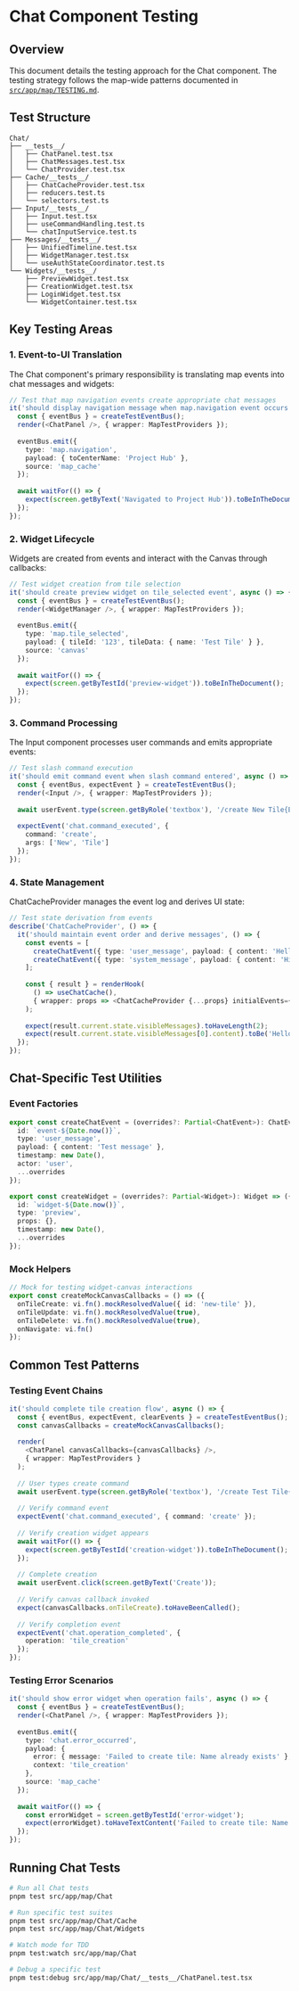 # Chat Component Testing

## Overview

This document details the testing approach for the Chat component. The testing strategy follows the map-wide patterns documented in [`src/app/map/TESTING.md`](../TESTING.md).

## Test Structure

```
Chat/
├── __tests__/
│   ├── ChatPanel.test.tsx
│   ├── ChatMessages.test.tsx
│   └── ChatProvider.test.tsx
├── Cache/__tests__/
│   ├── ChatCacheProvider.test.tsx
│   ├── reducers.test.ts
│   └── selectors.test.ts
├── Input/__tests__/
│   ├── Input.test.tsx
│   ├── useCommandHandling.test.ts
│   └── chatInputService.test.ts
├── Messages/__tests__/
│   ├── UnifiedTimeline.test.tsx
│   ├── WidgetManager.test.tsx
│   └── useAuthStateCoordinator.test.ts
└── Widgets/__tests__/
    ├── PreviewWidget.test.tsx
    ├── CreationWidget.test.tsx
    ├── LoginWidget.test.tsx
    └── WidgetContainer.test.tsx
```

## Key Testing Areas

### 1. Event-to-UI Translation

The Chat component's primary responsibility is translating map events into chat messages and widgets:

```typescript
// Test that map navigation events create appropriate chat messages
it('should display navigation message when map.navigation event occurs', async () => {
  const { eventBus } = createTestEventBus();
  render(<ChatPanel />, { wrapper: MapTestProviders });
  
  eventBus.emit({
    type: 'map.navigation',
    payload: { toCenterName: 'Project Hub' },
    source: 'map_cache'
  });
  
  await waitFor(() => {
    expect(screen.getByText('Navigated to Project Hub')).toBeInTheDocument();
  });
});
```

### 2. Widget Lifecycle

Widgets are created from events and interact with the Canvas through callbacks:

```typescript
// Test widget creation from tile selection
it('should create preview widget on tile_selected event', async () => {
  const { eventBus } = createTestEventBus();
  render(<WidgetManager />, { wrapper: MapTestProviders });
  
  eventBus.emit({
    type: 'map.tile_selected',
    payload: { tileId: '123', tileData: { name: 'Test Tile' } },
    source: 'canvas'
  });
  
  await waitFor(() => {
    expect(screen.getByTestId('preview-widget')).toBeInTheDocument();
  });
});
```

### 3. Command Processing

The Input component processes user commands and emits appropriate events:

```typescript
// Test slash command execution
it('should emit command event when slash command entered', async () => {
  const { eventBus, expectEvent } = createTestEventBus();
  render(<Input />, { wrapper: MapTestProviders });
  
  await userEvent.type(screen.getByRole('textbox'), '/create New Tile{Enter}');
  
  expectEvent('chat.command_executed', {
    command: 'create',
    args: ['New', 'Tile']
  });
});
```

### 4. State Management

ChatCacheProvider manages the event log and derives UI state:

```typescript
// Test state derivation from events
describe('ChatCacheProvider', () => {
  it('should maintain event order and derive messages', () => {
    const events = [
      createChatEvent({ type: 'user_message', payload: { content: 'Hello' } }),
      createChatEvent({ type: 'system_message', payload: { content: 'Hi there' } })
    ];
    
    const { result } = renderHook(
      () => useChatCache(),
      { wrapper: props => <ChatCacheProvider {...props} initialEvents={events} /> }
    );
    
    expect(result.current.state.visibleMessages).toHaveLength(2);
    expect(result.current.state.visibleMessages[0].content).toBe('Hello');
  });
});
```

## Chat-Specific Test Utilities

### Event Factories

```typescript
export const createChatEvent = (overrides?: Partial<ChatEvent>): ChatEvent => ({
  id: `event-${Date.now()}`,
  type: 'user_message',
  payload: { content: 'Test message' },
  timestamp: new Date(),
  actor: 'user',
  ...overrides
});

export const createWidget = (overrides?: Partial<Widget>): Widget => ({
  id: `widget-${Date.now()}`,
  type: 'preview',
  props: {},
  timestamp: new Date(),
  ...overrides
});
```

### Mock Helpers

```typescript
// Mock for testing widget-canvas interactions
export const createMockCanvasCallbacks = () => ({
  onTileCreate: vi.fn().mockResolvedValue({ id: 'new-tile' }),
  onTileUpdate: vi.fn().mockResolvedValue(true),
  onTileDelete: vi.fn().mockResolvedValue(true),
  onNavigate: vi.fn()
});
```

## Common Test Patterns

### Testing Event Chains

```typescript
it('should complete tile creation flow', async () => {
  const { eventBus, expectEvent, clearEvents } = createTestEventBus();
  const canvasCallbacks = createMockCanvasCallbacks();
  
  render(
    <ChatPanel canvasCallbacks={canvasCallbacks} />,
    { wrapper: MapTestProviders }
  );
  
  // User types create command
  await userEvent.type(screen.getByRole('textbox'), '/create Test Tile{Enter}');
  
  // Verify command event
  expectEvent('chat.command_executed', { command: 'create' });
  
  // Verify creation widget appears
  await waitFor(() => {
    expect(screen.getByTestId('creation-widget')).toBeInTheDocument();
  });
  
  // Complete creation
  await userEvent.click(screen.getByText('Create'));
  
  // Verify canvas callback invoked
  expect(canvasCallbacks.onTileCreate).toHaveBeenCalled();
  
  // Verify completion event
  expectEvent('chat.operation_completed', {
    operation: 'tile_creation'
  });
});
```

### Testing Error Scenarios

```typescript
it('should show error widget when operation fails', async () => {
  const { eventBus } = createTestEventBus();
  render(<ChatPanel />, { wrapper: MapTestProviders });
  
  eventBus.emit({
    type: 'chat.error_occurred',
    payload: {
      error: { message: 'Failed to create tile: Name already exists' },
      context: 'tile_creation'
    },
    source: 'map_cache'
  });
  
  await waitFor(() => {
    const errorWidget = screen.getByTestId('error-widget');
    expect(errorWidget).toHaveTextContent('Failed to create tile: Name already exists');
  });
});
```

## Running Chat Tests

```bash
# Run all Chat tests
pnpm test src/app/map/Chat

# Run specific test suites
pnpm test src/app/map/Chat/Cache
pnpm test src/app/map/Chat/Widgets

# Watch mode for TDD
pnpm test:watch src/app/map/Chat

# Debug a specific test
pnpm test:debug src/app/map/Chat/__tests__/ChatPanel.test.tsx
```